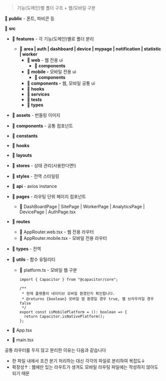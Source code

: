 > 기능(도메인)별 폴더 구조 + 웹/모바일 구분

📂 **public** - 폰트, 파비콘 등

📂 **src**

- 📂 **features** - 각 기능(도메인)별로 폴더 분리
  - 📂 **area | auth | dashboard | device | mypage | notification | statistic | worker**
    - 📂 **web** - 웹 전용 ui
      - 📂 **components**
    - 📂 **mobile -** 모바일 전용 ui
      - 📂 **components**
    - 📂 **components -** 웹, 모바일 공통 ui
    - 📂 **hooks**
    - 📂 **services**
    - 📂 **tests**
    - 📂 **types**
- 📂 **assets** - 번들링 이미지
- 📂 **components** - 공통 컴포넌트
- 📂 **constants**
- 📂 **hooks**
- 📂 **layouts**
- 📂 **stores** - 상태 관리(사용한다면!)
- 📂 **styles** - 전역 스타일링
- 📂 **api** - axios instance
- 📂 **pages** - 라우팅 단위 페이지 컴포넌트
  - 📄 DashBoardPage | SitePage | WorkerPage | AnalyticsPage | DevicePage | AuthPage.tsx
- 📂 **routes**
  - 📄 AppRouter.web.tsx - 웹 전용 라우터
  - 📄 AppRouter.mobile.tsx - 모바일 전용 라우터
- 📂 **types** - 전역
- 📂 **utils** - 함수 유틸리티

  - 📄 platform.ts - 모바일 웹 구분

    ```tsx
    import { Capacitor } from "@capacitor/core";

    /**
     * 현재 플랫폼이 네이티브 모바일 환경인지 확인합니다.
     * @returns {boolean} 모바일 앱 환경일 경우 true, 웹 브라우저일 경우 false
     */
    export const isMobilePlatform = (): boolean => {
      return Capacitor.isNativePlatform();
    };
    ```

- 📄 App.tsx
- 📄 main.tsx

공통 라우터를 두지 않고 분리한 이유는 다음과 같습니다

- 한 파일 내에서 조건 분기 처리하는 대신 각각의 파일로 분리하여 복잡도↓
- 확장성↑ : 웹에만 있는 라우트가 생겨도 모바일 라우팅 파일에는 작성하지 않아도 되기 때문
